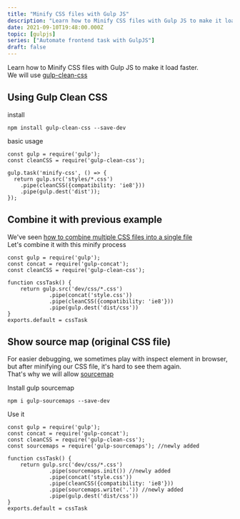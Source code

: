 ```yaml
---
title: "Minify CSS files with Gulp JS"
description: "Learn how to Minify CSS files with Gulp JS to make it load faster"
date: 2021-09-10T19:48:00.000Z
topic: [gulpjs]
series: ["Automate frontend task with GulpJS"]
draft: false
---
```

Learn how to Minify CSS files with Gulp JS to make it load faster.  
We will use [gulp-clean-css](https://www.npmjs.com/package/gulp-clean-css)

## Using Gulp Clean CSS
install
```
npm install gulp-clean-css --save-dev
```

basic usage
```
const gulp = require('gulp');
const cleanCSS = require('gulp-clean-css');
 
gulp.task('minify-css', () => {
  return gulp.src('styles/*.css')
    .pipe(cleanCSS({compatibility: 'ie8'}))
    .pipe(gulp.dest('dist'));
});
```

## Combine it with previous example

We've seen [how to combine multiple CSS files into a single file](https://onebite.dev/combine-multiple-css-files-with-gulpjs/)  
Let's combine it with this minify process

```
const gulp = require('gulp');
const concat = require('gulp-concat');
const cleanCSS = require('gulp-clean-css');

function cssTask() {
    return gulp.src('dev/css/*.css')
             .pipe(concat('style.css'))
             .pipe(cleanCSS({compatibility: 'ie8'}))
             .pipe(gulp.dest('dist/css'))
}
exports.default = cssTask
```

## Show source map (original CSS file)
For easier debugging, we sometimes play with inspect element in browser, but after minifying our CSS file, it's hard to see them again.  
That's why we will allow [sourcemap](https://www.npmjs.com/package/gulp-sourcemaps)

Install gulp sourcemap
```
npm i gulp-sourcemaps --save-dev
```

Use it
```
const gulp = require('gulp');
const concat = require('gulp-concat');
const cleanCSS = require('gulp-clean-css');
const sourcemaps = require('gulp-sourcemaps'); //newly added

function cssTask() {
    return gulp.src('dev/css/*.css')
             .pipe(sourcemaps.init()) //newly added
             .pipe(concat('style.css'))
             .pipe(cleanCSS({compatibility: 'ie8'}))
             .pipe(sourcemaps.write('.')) //newly added
             .pipe(gulp.dest('dist/css'))
}
exports.default = cssTask
```


